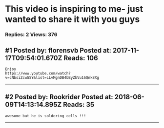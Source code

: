 # This video is inspiring to me- just wanted to share it with you guys

### Replies: 2 Views: 376

## \#1 Posted by: florensvb Posted at: 2017-11-17T09:54:01.670Z Reads: 106

```
Enjoy
https://www.youtube.com/watch?v=cNbsiZcwGSY&list=LLvMgnDB4bByZbVu16Qnk8Xg
```

---
## \#2 Posted by: Rookrider Posted at: 2018-06-09T14:13:14.895Z Reads: 35

```
awesome but he is soldering cells !!!
```

---
